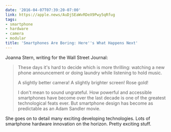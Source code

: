 ```yaml
---
date: '2016-04-07T07:39:20-07:00'
link: https://apple.news/AuDjSEaWvRDeX9Pwy5qRfug
tags:
- smartphone
- hardware
- camera
- modular
title: 'Smartphones Are Boring: Here''s What Happens Next'
---
```


Joanna Stern, writing for the Wall Street Journal:

>These days it's hard to decide which is more thrilling: watching a new phone announcement or doing laundry while listening to hold music. 
>
>A slightly better camera! A slightly brighter screen! Rose gold! 
>
>I don't mean to sound ungrateful. How powerful and accessible smartphones have become over the last decade is one of the greatest technological feats ever. But smartphone design has become as predictable as an Adam Sandler movie. 

She goes on to detail many exciting developing technologies. Lots of smartphone hardware innovation on the horizon. Pretty exciting stuff.
